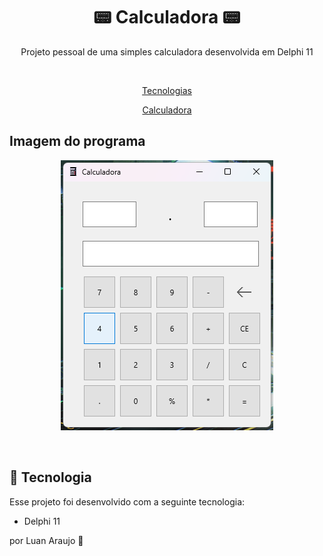 <h1 align="center"> 📟 Calculadora 📟 </h1>

<p align="center"> Projeto pessoal de uma simples calculadora desenvolvida em Delphi 11</p>
<br/>

<p align="center">
  <a href="#-tecnologias">Tecnologias</a>
</p>
<p align="center">
  <a href="https://we.tl/t-yJwgZWzeTz" target="_blank">Calculadora</a>
</p>

## Imagem do programa

<p align="center">
  <img alt="Web" src="assets/calc.png">
</p>

<br>

## 🚀 Tecnologia

Esse projeto foi desenvolvido com a seguinte tecnologia:

- Delphi 11

por Luan Araujo :wave:
